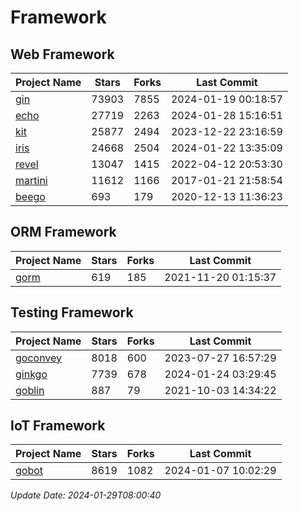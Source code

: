 # Framework

## Web Framework
| Project Name | Stars | Forks | Last Commit |
| ------------ | ----- | ----- | ----------- |
| [gin](https://github.com/gin-gonic/gin) | 73903 | 7855 | 2024-01-19 00:18:57 |
| [echo](https://github.com/labstack/echo) | 27719 | 2263 | 2024-01-28 15:16:51 |
| [kit](https://github.com/go-kit/kit) | 25877 | 2494 | 2023-12-22 23:16:59 |
| [iris](https://github.com/kataras/iris) | 24668 | 2504 | 2024-01-22 13:35:09 |
| [revel](https://github.com/revel/revel) | 13047 | 1415 | 2022-04-12 20:53:30 |
| [martini](https://github.com/go-martini/martini) | 11612 | 1166 | 2017-01-21 21:58:54 |
| [beego](https://github.com/astaxie/beego) | 693 | 179 | 2020-12-13 11:36:23 |

## ORM Framework
| Project Name | Stars | Forks | Last Commit |
| ------------ | ----- | ----- | ----------- |
| [gorm](https://github.com/jinzhu/gorm) | 619 | 185 | 2021-11-20 01:15:37 |

## Testing Framework
| Project Name | Stars | Forks | Last Commit |
| ------------ | ----- | ----- | ----------- |
| [goconvey](https://github.com/smartystreets/goconvey) | 8018 | 600 | 2023-07-27 16:57:29 |
| [ginkgo](https://github.com/onsi/ginkgo) | 7739 | 678 | 2024-01-24 03:29:45 |
| [goblin](https://github.com/franela/goblin) | 887 | 79 | 2021-10-03 14:34:22 |

## IoT Framework
| Project Name | Stars | Forks | Last Commit |
| ------------ | ----- | ----- | ----------- |
| [gobot](https://github.com/hybridgroup/gobot) | 8619 | 1082 | 2024-01-07 10:02:29 |

*Update Date: 2024-01-29T08:00:40*